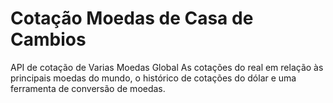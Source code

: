 # Cotação Moedas de Casa de Cambios
API de cotação de Varias Moedas Global
As cotações do real em relação às principais moedas do mundo, o histórico de cotações do dólar e uma ferramenta de conversão de moedas.
